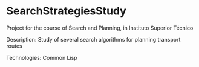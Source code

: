 # SearchStrategiesStudy

Project for the course of Search and Planning, in Instituto Superior Técnico

Description: Study of several search algorithms for planning transport routes

Technologies: Common Lisp
